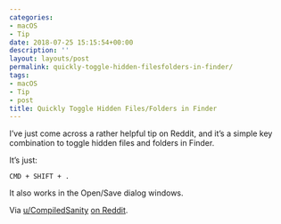```yaml
---
categories:
- macOS
- Tip
date: 2018-07-25 15:15:54+00:00
description: ''
layout: layouts/post
permalink: quickly-toggle-hidden-filesfolders-in-finder/
tags:
- macOS
- Tip
- post
title: Quickly Toggle Hidden Files/Folders in Finder
---
```


<p>I’ve just come across a rather helpful tip on Reddit, and it’s a simple key combination to toggle hidden files and folders in Finder.</p>
<p>It’s just:</p>
<p><code>CMD + SHIFT + .</code></p>
<p>It also works in the Open/Save dialog windows.</p>
<p>Via <a href="https://www.reddit.com/user/CompiledSanity" title="u/CompiledSanity">u/CompiledSanity</a> <a href="https://www.reddit.com/r/apple/comments/91pmlp/til_to_reveal_hidden_files_and_folders_anywhere/">on Reddit</a>.</p>